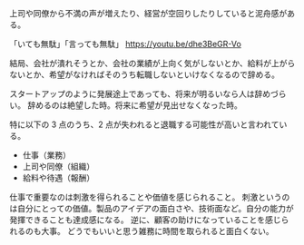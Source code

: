 上司や同僚から不満の声が増えたり、経営が空回りしたりしていると泥舟感がある。

「いても無駄」「言っても無駄」
https://youtu.be/dhe3BeGR-Vo

結局、会社が潰れそうとか、会社の業績が上向く気がしないとか、給料が上がらないとか、希望がなければそのうち転職しないといけなくなるので辞める。

スタートアップのように発展途上であっても、将来が明るいなら人は辞めづらい。
辞めるのは絶望した時。将来に希望が見出せなくなった時。

特に以下の 3 点のうち、2 点が失われると退職する可能性が高いと言われている。

- 仕事（業務）
- 上司や同僚（組織）
- 給料や待遇（報酬）

仕事で重要なのは刺激を得られることや価値を感じられること。
刺激というのは自分にとっての価値。製品のアイデアの面白さや、技術面など。自分の能力が発揮できることも達成感になる。
逆に、顧客の助けになっていることを感じられるのも大事。
どうでもいいと思う雑務に時間を取られると面白くない。
